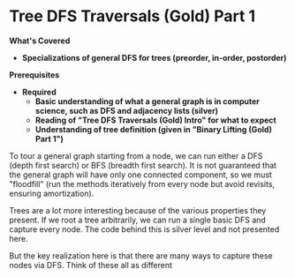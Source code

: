 # Tree DFS Traversals \(Gold\) Part 1

**What's Covered**

* **Specializations of general DFS for trees \(preorder, in-order, postorder\)** 

**Prerequisites**

* **Required**
  * **Basic understanding of what a general graph is in computer science, such as DFS and adjacency lists \(silver\)**
  * **Reading of "Tree DFS Traversals \(Gold\) Intro" for what to expect**
  * **Understanding of tree definition \(given in "Binary Lifting \(Gold\) Part 1"\)**

To tour a general graph starting from a node, we can run either a DFS \(depth first search\) or BFS \(breadth first search\). It is not guaranteed that the general graph will have only one connected component, so we must "floodfill" \(run the methods iteratively from every node but avoid revisits, ensuring amortization\). 

Trees are a lot more interesting because of the various properties they present. If we root a tree arbitrarily, we can run a single basic DFS and capture every node. The code behind this is silver level and not presented here. 

But the key realization here is that there are many ways to capture these nodes via DFS. Think of these all as different



